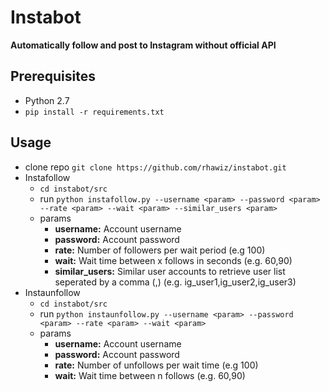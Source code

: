 
# Instabot #

**Automatically follow and post to Instagram without official API**

## Prerequisites
 * Python 2.7
 * ```pip install -r requirements.txt```


## Usage
 * clone repo ```git clone https://github.com/rhawiz/instabot.git```
 * Instafollow
     * ```cd instabot/src```
     * run ```python instafollow.py --username <param> --password <param> --rate <param> --wait <param> --similar_users <param>```
     * params
        * **username:** Account username
        * **password:** Account password
        * **rate:** Number of followers per wait period (e.g 100)
        * **wait:** Wait time between x follows in seconds (e.g. 60,90)
        * **similar_users:** Similar user accounts to retrieve user list seperated by a comma (,) (e.g. ig_user1,ig_user2,ig_user3)
 * Instaunfollow
     * ```cd instabot/src```
     * run ```python instaunfollow.py --username <param> --password <param> --rate <param> --wait <param>```
     * params
        * **username:** Account username
        * **password:** Account password
        * **rate:** Number of unfollows per wait time (e.g 100)
        * **wait:** Wait time between n follows (e.g. 60,90)